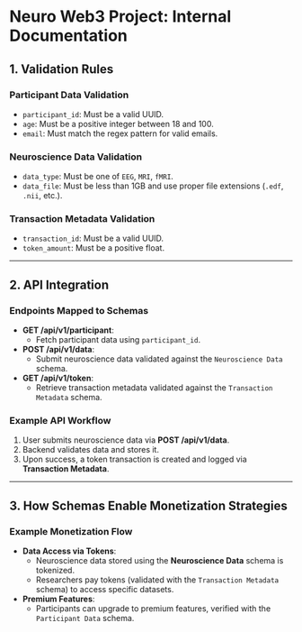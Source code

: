 # Neuro Web3 Project: Internal Documentation

## 1. Validation Rules
### Participant Data Validation
- `participant_id`: Must be a valid UUID.
- `age`: Must be a positive integer between 18 and 100.
- `email`: Must match the regex pattern for valid emails.

### Neuroscience Data Validation
- `data_type`: Must be one of `EEG`, `MRI`, `fMRI`.
- `data_file`: Must be less than 1GB and use proper file extensions (`.edf`, `.nii`, etc.).

### Transaction Metadata Validation
- `transaction_id`: Must be a valid UUID.
- `token_amount`: Must be a positive float.

---

## 2. API Integration
### Endpoints Mapped to Schemas
- **GET /api/v1/participant**:
  - Fetch participant data using `participant_id`.
- **POST /api/v1/data**:
  - Submit neuroscience data validated against the `Neuroscience Data` schema.
- **GET /api/v1/token**:
  - Retrieve transaction metadata validated against the `Transaction Metadata` schema.

### Example API Workflow
1. User submits neuroscience data via **POST /api/v1/data**.
2. Backend validates data and stores it.
3. Upon success, a token transaction is created and logged via **Transaction Metadata**.

---

## 3. How Schemas Enable Monetization Strategies
### Example Monetization Flow
- **Data Access via Tokens**:
  - Neuroscience data stored using the **Neuroscience Data** schema is tokenized.
  - Researchers pay tokens (validated with the `Transaction Metadata` schema) to access specific datasets.
- **Premium Features**:
  - Participants can upgrade to premium features, verified with the `Participant Data` schema.


